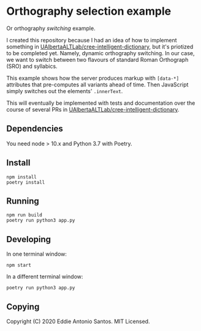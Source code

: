 # Orthography selection example

Or orthography _switching_ example.

I created this repository because I had an idea of how to implement something in
[UAlbertaALTLab/cree-intelligent-dictionary],
but it's priotized to be completed yet. Namely, dynamic orthography switching. In our case,
we want to switch between two flavours of standard Roman Orthograph (SRO) and syllabics.

This example shows how the server produces markup with `[data-*]` attributes that pre-computes all variants
ahead of time. Then JavaScript simply switches out the elements' `.innerText`.

This will eventually be implemented with tests and documentation over the course of several PRs
in [UAlbertaALTLab/cree-intelligent-dictionary].

[UAlbertaALTLab/cree-intelligent-dictionary]: https://github.com/UAlbertaALTLab/cree-intelligent-dictionary

## Dependencies

You need node > 10.x and Python 3.7 with Poetry.

## Install

    npm install
    poetry install
    
## Running

    npm run build
    poetry run python3 app.py

## Developing

In one terminal window:

    npm start
   
In a different terminal window:

    poetry run python3 app.py
   
## Copying

Copyright (C) 2020  Eddie Antonio Santos. MIT Licensed.
